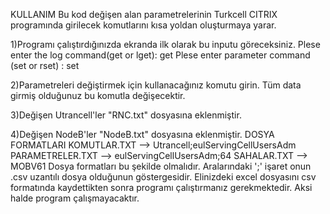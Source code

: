 KULLANIM
Bu kod değişen alan parametrelerinin Turkcell CITRIX programında girilecek komutlarını kısa yoldan oluşturmaya yarar.

1)Programı çalıştırdığınızda ekranda ilk olarak bu inputu göreceksiniz.
Plese enter the log command(get or lget): get
Plese enter parameter command (set or rset) : set

2)Parametreleri değiştirmek için kullanacağınız komutu girin. Tüm data girmiş olduğunuz bu komutla değişecektir.

3)Değişen Utrancell'ler "RNC.txt" dosyasına eklenmiştir.

4)Değişen NodeB'ler "NodeB.txt" dosyasına eklenmiştir.
DOSYA FORMATLARI
KOMUTLAR.TXT --> Utrancell;eulServingCellUsersAdm
PARAMETRELER.TXT --> eulServingCellUsersAdm;64
SAHALAR.TXT --> MOBV61
Dosya formatları bu şekilde olmalıdır. Aralarındaki ';' işaret onun .csv uzantılı dosya olduğunun göstergesidir.
Elinizdeki excel dosyasını csv formatında kaydettikten sonra programı çalıştırmanız gerekmektedir.
Aksi halde program çalışmayacaktır.
